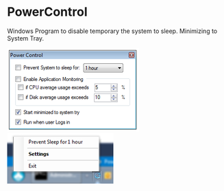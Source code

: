 # PowerControl
Windows Program to disable temporary the system to sleep. Minimizing to System Tray.

![Screenshot](ScreenShot.png) ![StatusBar](StatusIcon.png)
